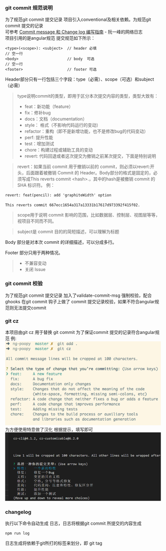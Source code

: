 ### git commit 规范说明
为了规范git commit 提交记录 项目引入conventional及相关依赖。为规范git commit 提交的记录  
可参考 [Commit message 和 Change log 编写指南](http://www.ruanyifeng.com/blog/2016/01/commit_message_change_log.html) - 阮一峰的网络日志  
项目引用的是angular规范 提交规范如下所示：
```
<type>(<scope>): <subject>  // header 必填 
// 空一行
<body>                      // body  可选
// 空一行
<footer>                    // footer 可选
```
Header部分只有一行包括三个字段：type（必需）、scope（可选）和subject（必需）  
>type说明commit的类型，即用于区分本次提交内容的类型，类型大致有：
  >+ feat：新功能（feature）
  >+ fix：修补bug
  >+ docs：文档（documentation）
  >+ style： 格式（不影响代码运行的变动）
  >+ refactor：重构（即不是新增功能，也不是修改bug的代码变动）
  >+ perf: 提升性能
  >+ test：增加测试
  >+ chore：构建过程或辅助工具的变动
  >+ revert: 代码回退或者这次提交为撤销之前某次提交，下面是特别说明   

>revert：如果当前 commit 用于撤销以前的 commit，则必须以revert:开头，后面跟着被撤销 Commit 的 Header。Body部分的格式是固定的，必须写成This reverts commit &lt;hash>.，其中的hash是被撤销 commit 的 SHA 标识符。 例：
```
revert: feat(pencil): add 'graphiteWidth' option  

This reverts commit 667ecc1654a317a13331b17617d973392f415f02. 
```
  
>scope用于说明 commit 影响的范围，比如数据层、控制层、视图层等等，视项目不同而不同。  

>subject是 commit 目的的简短描述，可以理解为标题  

Body 部分是对本次 commit 的详细描述，可以分成多行。  

Footer 部分只用于两种情况。
> + 不兼容变动
> + 关闭 Issue
 
### git commit 校验
为了规范git commit 提交记录 加入了validate-commit-msg 强制校验，配合ghooks 在git commit 钩子上做了 commit 提交记录校验，如果不符合angular规范则无法提交commit  

### git cz 
本项目由git cz 用于替换 git commit 为了保证commit 提交的记录符合angular规范 例:
![Image text](../images/git_cz_Interface_1.png)
为方便使用特意做了汉化 根据提示，填写即可
![Image text](../images/git_cz_Interface_2.png)


### changelog 
执行以下命令自动生成 日志，日志将根据git commit 所提交的内容生成 
```
npm run log
```
日志生成将依赖于git所打的标签来划分，即 git tag 